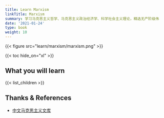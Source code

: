 ```yaml
---
title: Learn Marxism
linkTitle: Marxism
summary: 学习马克思主义哲学、马克思主义政治经济学、科学社会主义理论，精选无产阶级伟大导师马克思和恩格斯的重要著作。
date: '2021-01-24'
type: book
weight: 10
---
```


{{< figure src="learn/marxism/marxism.png" >}}

{{< toc hide_on="xl" >}}

## What you will learn

{{< list_children >}}

## Thanks & References

- [中文马克思主义文库](https://www.marxists.org/chinese/index.html)